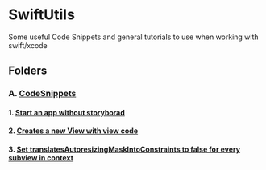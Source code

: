 # SwiftUtils
Some useful Code Snippets and general tutorials to use when working with swift/xcode 


## Folders
### A. [CodeSnippets](https://github.com/tbdbatista/SwiftUtils/tree/main/CodeSnippets)
#### 1. [Start an app without storyborad](https://github.com/tbdbatista/SwiftUtils/blob/main/CodeSnippets/NoStoryboardStartConfiguration.md)
#### 2. [Creates a new View with view code](https://github.com/tbdbatista/SwiftUtils/blob/main/CodeSnippets/CreateNewView.md)
#### 3. [Set translatesAutoresizingMaskIntoConstraints to false for every subview in context](https://github.com/tbdbatista/SwiftUtils/blob/main/CodeSnippets/TranslatesAutoresizingMaskIntoConstraints)
